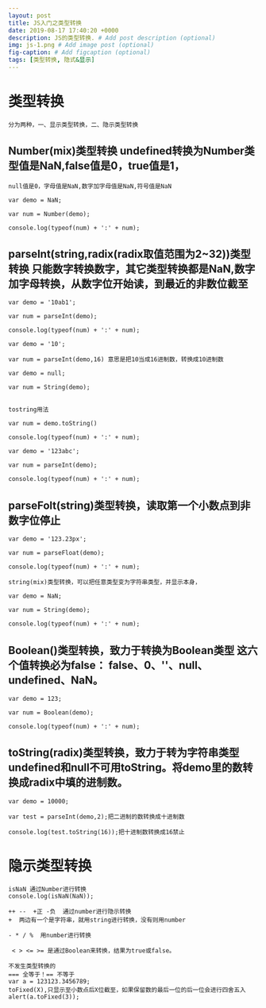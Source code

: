 ```yaml
---
layout: post
title: JS入门之类型转换
date: 2019-08-17 17:40:20 +0000
description: JS的类型转换. # Add post description (optional)
img: js-1.png # Add image post (optional)
fig-caption: # Add figcaption (optional)
tags: [类型转换, 隐式&显示]
---
```

# 类型转换 

	分为两种，一、显示类型转换，二、隐示类型转换

##  Number(mix)类型转换     undefined转换为Number类型值是NaN,false值是0，true值是1，
	null值是0，字母值是NaN,数字加字母值是NaN,符号值是NaN

	var demo = NaN;

	var num = Number(demo);

	console.log(typeof(num) + ':' + num);



## parseInt(string,radix(radix取值范围为2~32))类型转换 只能数字转换数字，其它类型转换都是NaN,数字加字母转换，从数字位开始读，到最近的非数位截至

	var demo = '10ab1';

	var num = parseInt(demo);

	console.log(typeof(num) + ':' + num);

	var demo = '10';

	var num = parseInt(demo,16) 意思是把10当成16进制数，转换成10进制数

	var demo = null;

	var num = String(demo);	


    tostring用法 

    var num = demo.toString()

	console.log(typeof(num) + ':' + num);

	var demo = '123abc';

	var num = parseInt(demo);

	console.log(typeof(num) + ':' + num);


## parseFolt(string)类型转换，读取第一个小数点到非数字位停止

	var demo = '123.23px';

	var num = parseFloat(demo);

	console.log(typeof(num) + ':' + num);

	string(mix)类型转换，可以把任意类型变为字符串类型，并显示本身，

	var demo = NaN;

	var num = String(demo);

	console.log(typeof(num) + ':' + num);

## Boolean()类型转换，致力于转换为Boolean类型  这六个值转换必为false： false、0、''、null、undefined、NaN。

	var demo = 123;

	var num = Boolean(demo);

	console.log(typeof(num) + ':' + num); 



## toString(radix)类型转换，致力于转为字符串类型  undefined和null不可用toString。将demo里的数转换成radix中填的进制数。
	var demo = 10000;

	var test = parseInt(demo,2);把二进制的数转换成十进制数

	console.log(test.toString(16));把十进制数转换成16禁止

# 隐示类型转换

	isNaN 通过Number进行转换
	console.log(isNaN(NaN));

	++ --  +正 -负  通过number进行隐示转换
	+  两边有一个是字符串，就用string进行转换，没有则用number

	- * / %  用number进行转换

	 < > <= >= 是通过Boolean来转换，结果为true或false。

	不发生类型转换的
	=== 全等于！== 不等于
	var a = 123123.3456789;  
    toFixed(X),只显示至小数点后X位截至，如果保留数的最后一位的后一位会进行四舍五入
	alert(a.toFixed(3));